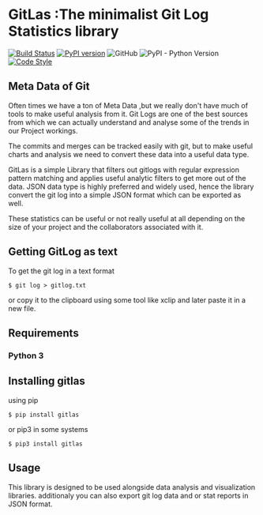 # GitLas :The minimalist Git Log Statistics library
 [![Build Status](https://travis-ci.org/Abhi-1U/gitlas.svg?branch=master)](https://travis-ci.org/Abhi-1U/gitlas)
  [![PyPI version](https://badge.fury.io/py/gitlas.svg)](https://badge.fury.io/py/gitlas)  ![GitHub](https://img.shields.io/github/license/Abhi-1U/gitlas) ![PyPI - Python Version](https://img.shields.io/pypi/pyversions/gitlas?color=red)
 [![Code Style](https://img.shields.io/badge/code%20style-black-black)](https://github.com/psf/black)
## Meta Data of Git
Often times we have a ton of Meta Data ,but we really don't have much of tools to make useful
analysis from it.
Git Logs are one of the best sources from which we can actually understand and analyse some of the trends in our Project workings.

The commits and merges can be tracked easily with git, but to make useful charts and analysis we need to convert these data into a useful data type.

GitLas is a simple Library that filters out gitlogs with regular expression pattern matching and applies useful analytic filters to get more out of the data. JSON data type is highly preferred and widely used, hence the library convert the git log into a simple JSON format which can be exported as well. 

These statistics can be useful or not really useful at all depending on the size of your project and the collaborators associated with it.
## Getting GitLog as text
To get the git log in a text format
   
```
$ git log > gitlog.txt
```

or copy it to the clipboard using some tool like xclip and later paste it in a new file.  

## Requirements
### Python 3  
## Installing gitlas 
using pip

```
$ pip install gitlas
``` 
or pip3 in some systems  

```
$ pip3 install gitlas
```
## Usage 
This library is designed to be used alongside data analysis and visualization libraries. additionaly you can also export git log data and or stat reports in JSON format.